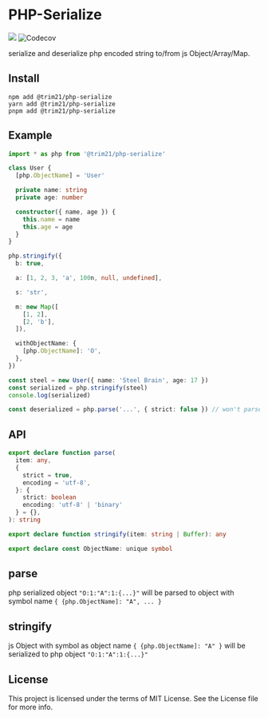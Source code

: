 # PHP-Serialize

[![](https://img.shields.io/npm/v/@trim21/php-serialize)](https://www.npmjs.com/package/@trim21/php-serialize)
![Codecov](https://img.shields.io/codecov/c/github/trim21/php-serialize)

serialize and deserialize php encoded string to/from js Object/Array/Map.

## Install

```shell
npm add @trim21/php-serialize
yarn add @trim21/php-serialize
pnpm add @trim21/php-serialize
```

## Example

```typescript
import * as php from '@trim21/php-serialize'

class User {
  [php.ObjectName] = 'User'

  private name: string
  private age: number

  constructor({ name, age }) {
    this.name = name
    this.age = age
  }
}

php.stringify({
  b: true,

  a: [1, 2, 3, 'a', 100n, null, undefined],

  s: 'str',

  m: new Map([
    [1, 2],
    [2, 'b'],
  ]),

  withObjectName: {
    [php.ObjectName]: 'O',
  },
})

const steel = new User({ name: 'Steel Brain', age: 17 })
const serialized = php.stringify(steel)
console.log(serialized)

const deserialized = php.parse('...', { strict: false }) // won't parse serializable class with default strict=true
```

## API

```typescript
export declare function parse(
  item: any,
  {
    strict = true,
    encoding = 'utf-8',
  }: {
    strict: boolean
    encoding: 'utf-8' | 'binary'
  } = {},
): string

export declare function stringify(item: string | Buffer): any

export declare const ObjectName: unique symbol
```

## parse

php serialized object `"O:1:"A":1:{...}"` will be parsed to object with symbol name `{ {php.ObjectName]: "A", ... }`

## stringify

js Object with symbol as object name `{ {php.ObjectName]: "A" }` will be serialized to php object `"O:1:"A":1:{...}"`

## License

This project is licensed under the terms of MIT License. See the License file for more info.
